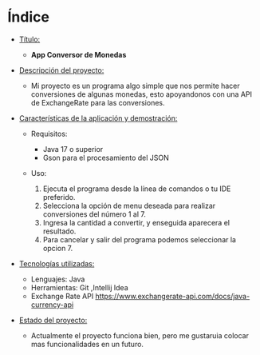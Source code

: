 # Índice

* [Título:](#Título)
    * **App Conversor de Monedas**
 
* [Descripción del proyecto:](#descripción-del-proyecto)
    * Mi proyecto es un programa algo simple que nos permite hacer conversiones de algunas monedas,
      esto apoyandonos con una API de ExchangeRate para las conversiones.

* [Características de la aplicación y demostración:](#Características-de-la-aplicación-y-demostración)
    - Requisitos:
        - Java 17 o superior
        - Gson para el procesamiento del JSON
     
    - Uso:
        1. Ejecuta el programa desde la línea de comandos o tu IDE preferido.
        2. Selecciona la opción de menu deseada para realizar conversiones del número 1 al 7.
        3. Ingresa la cantidad a convertir, y enseguida aparecera el resultado.
        4. Para cancelar y salir del programa podemos seleccionar la opcion 7.

* [Tecnologías utilizadas:](#tecnologías-utilizadas)
    - Lenguajes: Java
    - Herramientas: Git ,Intellij Idea
    - Exchange Rate API https://www.exchangerate-api.com/docs/java-currency-api
 
* [Estado del proyecto:](#estado-proyecto)
  * Actualmente el proyecto funciona bien, pero me gustaruia colocar mas funcionalidades en un futuro.
